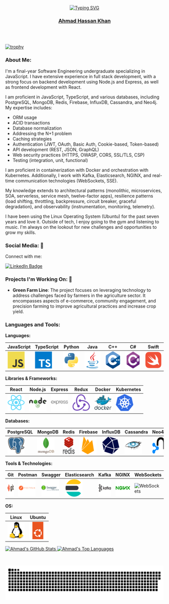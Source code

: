 <p align="center">
  <a href="https://git.io/typing-svg">
    <img src="https://readme-typing-svg.demolab.com?font=Fira+Code&pause=1000&color=F7D731&center=true&vCenter=true&random=false&width=435&lines=Full+Stack+Web+Developer" alt="Typing SVG" />
  </a>
</p>

<h3 align="center">
  <a href="https://github.com/mrahmadhassankhan">Ahmad Hassan Khan</a>
</h3>

<br><br>

[![trophy](https://github-profile-trophy.vercel.app/?username=mrahmadhassankhan&title=Stars,Followers,Commits,Repositories,MultipleLang,PullRequest&theme=onedark)](https://github.com/ryo-ma/github-profile-trophy)

### About Me:
I'm a final-year Software Engineering undergraduate specializing in JavaScript. I have extensive experience in full stack development, with a strong focus on backend development using Node.js and Express, as well as frontend development with React.

I am proficient in JavaScript, TypeScript, and various databases, including PostgreSQL, MongoDB, Redis, Firebase, InfluxDB, Cassandra, and Neo4j. My expertise includes:

- ORM usage
- ACID transactions
- Database normalization
- Addressing the N+1 problem
- Caching strategies
- Authentication (JWT, OAuth, Basic Auth, Cookie-based, Token-based)
- API development (REST, JSON, GraphQL)
- Web security practices (HTTPS, OWASP, CORS, SSL/TLS, CSP)
- Testing (integration, unit, functional)

I am proficient in containerization with Docker and orchestration with Kubernetes. Additionally, I work with Kafka, Elasticsearch, NGINX, and real-time communication technologies (WebSockets, SSE). 

My knowledge extends to architectural patterns (monolithic, microservices, SOA, serverless, service mesh, twelve-factor apps), resilience patterns (load shifting, throttling, backpressure, circuit breaker, graceful degradation), and observability (instrumentation, monitoring, telemetry).

I have been using the Linux Operating System (Ubuntu) for the past seven years and love it. Outside of tech, I enjoy going to the gym and listening to music. I'm always on the lookout for new challenges and opportunities to grow my skills.

### Social Media: 📡
Connect with me:

[![LinkedIn Badge](https://img.shields.io/badge/LinkedIn-blue?style=for-the-badge&logo=linkedin&logoColor=white)](https://www.linkedin.com/in/mrahmadhassankhan)

### Projects I'm Working On: 🚀

- **Green Farm Line**: The project focuses on leveraging technology to address challenges faced by farmers in the agriculture sector. It encompasses aspects of e-commerce, community engagement, and precision farming to improve agricultural practices and increase crop yield.

### Languages and Tools:

<div>

**Languages:**

| JavaScript | TypeScript | Python | Java | C++ | C# | Swift |
|------------|------------|--------|------|-----|-----|-------|
| <img src="https://github.com/devicons/devicon/blob/master/icons/javascript/javascript-original.svg" title="JavaScript" alt="JavaScript" width="55" height="55"/> | <img src="https://github.com/devicons/devicon/blob/master/icons/typescript/typescript-original.svg" title="TypeScript" alt="TypeScript" width="55" height="55"/> | <img src="https://github.com/devicons/devicon/blob/master/icons/python/python-original.svg" title="Python" alt="Python" width="55" height="55"/> | <img src="https://github.com/devicons/devicon/blob/master/icons/java/java-original.svg" title="Java" alt="Java" width="55" height="55"/> | <img src="https://github.com/devicons/devicon/blob/master/icons/cplusplus/cplusplus-original.svg" title="C++" alt="C++" width="55" height="55"/> | <img src="https://github.com/devicons/devicon/blob/master/icons/csharp/csharp-original.svg" title="C#" alt="C#" width="55" height="55"/> | <img src="https://github.com/devicons/devicon/blob/master/icons/swift/swift-original.svg" title="Swift" alt="Swift" width="55" height="55"/> |

**Libraries & Frameworks:**

| React | Node.js | Express | Redux | Docker | Kubernetes |
|-------|---------|---------|--------|---------|-------------|
| <img src="https://github.com/devicons/devicon/blob/master/icons/react/react-original.svg" title="React" alt="React" width="55" height="55"/> | <img src="https://github.com/devicons/devicon/blob/master/icons/nodejs/nodejs-original-wordmark.svg" title="Node.js" alt="Node.js" width="55" height="55"/> | <img src="https://github.com/devicons/devicon/blob/master/icons/express/express-original-wordmark.svg" title="Express" alt="Express" width="55" height="55"/> | <img src="https://github.com/devicons/devicon/blob/master/icons/redux/redux-original.svg" title="Redux" alt="Redux" width="55" height="55"/> | <img src="https://github.com/devicons/devicon/blob/master/icons/docker/docker-original-wordmark.svg" title="Docker" alt="Docker" width="55" height="55"/> | <img src="https://github.com/devicons/devicon/blob/master/icons/kubernetes/kubernetes-original.svg" title="Kubernetes" alt="Kubernetes" width="55" height="55"/> |

**Databases:**

| PostgreSQL | MongoDB | Redis | Firebase | InfluxDB | Cassandra | Neo4j |
|------------|---------|-------|----------|----------|-----------|-------|
| <img src="https://github.com/devicons/devicon/blob/master/icons/postgresql/postgresql-original.svg" title="PostgreSQL" alt="PostgreSQL" width="55" height="55"/> | <img src="https://github.com/devicons/devicon/blob/master/icons/mongodb/mongodb-original-wordmark.svg" title="MongoDB" alt="MongoDB" width="55" height="55"/> | <img src="https://github.com/devicons/devicon/blob/master/icons/redis/redis-original-wordmark.svg" title="Redis" alt="Redis" width="55" height="55"/> | <img src="https://github.com/devicons/devicon/blob/master/icons/firebase/firebase-plain.svg" title="Firebase" alt="Firebase" width="55" height="55"/> | <img src="https://github.com/devicons/devicon/blob/master/icons/influxdb/influxdb-original.svg" title="InfluxDB" alt="InfluxDB" width="55" height="55"/> | <img src="https://github.com/devicons/devicon/blob/master/icons/cassandra/cassandra-original.svg" title="Cassandra" alt="Cassandra" width="55" height="55"/> | <img src="https://github.com/devicons/devicon/blob/master/icons/neo4j/neo4j-original.svg" title="Neo4j" alt="Neo4j" width="55" height="55"/> |

**Tools & Technologies:**

| Git | Postman | Swagger | Elasticsearch | Kafka | NGINX | WebSockets |
|-----|---------|---------|----------------|-------|-------|------------|
| <img src="https://github.com/devicons/devicon/blob/master/icons/git/git-original-wordmark.svg" title="Git" alt="Git" width="55" height="55"/> | <img src="https://github.com/devicons/devicon/blob/master/icons/postman/postman-original-wordmark.svg" title="Postman" alt="Postman" width="55" height="55"/> | <img src="https://github.com/devicons/devicon/blob/master/icons/swagger/swagger-original-wordmark.svg" title="Swagger" alt="Swagger" width="55" height="55"/> | <img src="https://github.com/devicons/devicon/blob/master/icons/elasticsearch/elasticsearch-original.svg" title="Elasticsearch" alt="Elasticsearch" width="55" height="55"/> | <img src="https://github.com/devicons/devicon/blob/master/icons/apachekafka/apachekafka-original-wordmark.svg" title="Kafka" alt="Kafka" width="55" height="55"/> | <img src="https://github.com/devicons/devicon/blob/master/icons/nginx/nginx-original.svg" title="NGINX" alt="NGINX" width="55" height="55"/> | <img src="https://github.com/devicons/devicon/blob/master/icons/websocket/websocket-original.svg" title="WebSockets" alt="WebSockets" width="55" height="55"/> |

**OS:**

| Linux | Ubuntu |
|-------|--------|
| <img src="https://github.com/devicons/devicon/blob/master/icons/linux/linux-original.svg" title="Linux" alt="Linux" width="55" height="55"/> | <img src="https://github.com/devicons/devicon/blob/master/icons/ubuntu/ubuntu-original.svg" title="Ubuntu" alt="Ubuntu" width="55" height="55"/> |

</div>

<p align="left">
  <a href="https://github.com/mrahmadhassankhan">
    <img height="180em" src="https://github-readme-stats.vercel.app/api?username=mrahmadhassankhan&show_icons=true&hide
_title=false&count_private=true&hide=prs&theme=dark&bg_color=000000&icon_color=F7D731&text_color=ffffff" alt="Ahmad's GitHub Stats"/>
  </a>
  <a href="https://github.com/mrahmadhassankhan">
    <img height="180em" src="https://github-readme-stats.vercel.app/api/top-langs/?username=mrahmadhassankhan&layout=compact&langs_count=8&theme=dark&bg_color=000000&text_color=ffffff&icon_color=F7D731" alt="Ahmad's Top Languages"/>
  </a>
</p>


<div id="header" align="center">
  <img src="https://komarev.com/ghpvc/?username=mrahmadhassankhan&style=for-the-badge&color=orange" alt=""/>
</div>

<p align="center">
 <img width="1000" src="github-snake.svg" alt="snake"/>
</p>


